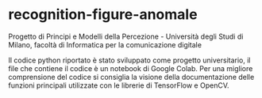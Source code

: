 # recognition-figure-anomale
Progetto di Principi e Modelli della Percezione - Università degli Studi di Milano, facoltà di Informatica per la comunicazione digitale

Il codice python riportato è stato sviluppato come progetto universitario, il file che contiene il codice è un notebook di Google Colab. Per una migliore comprensione del codice si consiglia la visione della documentazione delle funzioni principali utilizzate con le librerie di TensorFlow e OpenCV.
